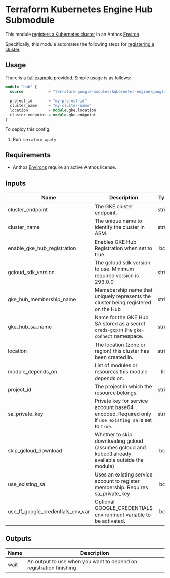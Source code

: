 # Terraform Kubernetes Engine Hub Submodule

This module [registers a Kubernetes cluster](https://cloud.google.com/anthos/multicluster-management/connect/registering-a-cluster) in an Anthos [Environ](https://cloud.google.com/anthos/multicluster-management/environs).

Specifically, this module automates the following steps for [registering a cluster](https://cloud.google.com/anthos/multicluster-management/connect/registering-a-cluster#register_cluster)

## Usage

There is a [full example](../../examples/simple_zonal_with_asm) provided. Simple usage is as follows:

```tf
module "hub" {
  source           = "terraform-google-modules/kubernetes-engine/google//modules/hub"

  project_id       = "my-project-id"
  cluster_name     = "my-cluster-name"
  location         = module.gke.location
  cluster_endpoint = module.gke.endpoint
}
```

To deploy this config:
1. Run `terraform apply`

## Requirements

- Anthos [Environs](https://cloud.google.com/anthos/multicluster-management/environs) require an active Anthos license.



 <!-- BEGINNING OF PRE-COMMIT-TERRAFORM DOCS HOOK -->
## Inputs

| Name | Description | Type | Default | Required |
|------|-------------|:----:|:-----:|:-----:|
| cluster\_endpoint | The GKE cluster endpoint. | string | n/a | yes |
| cluster\_name | The unique name to identify the cluster in ASM. | string | n/a | yes |
| enable\_gke\_hub\_registration | Enables GKE Hub Registration when set to true | bool | `"true"` | no |
| gcloud\_sdk\_version | The gcloud sdk version to use. Minimum required version is 293.0.0 | string | `"296.0.1"` | no |
| gke\_hub\_membership\_name | Memebership name that uniquely represents the cluster being registered on the Hub | string | `"gke-hub-membership"` | no |
| gke\_hub\_sa\_name | Name for the GKE Hub SA stored as a secret `creds-gcp` in the `gke-connect` namespace. | string | `"gke-hub-sa"` | no |
| location | The location (zone or region) this cluster has been created in. | string | n/a | yes |
| module\_depends\_on | List of modules or resources this module depends on. | list | `<list>` | no |
| project\_id | The project in which the resource belongs. | string | n/a | yes |
| sa\_private\_key | Private key for service account base64 encoded. Required only if `use_existing_sa` is set to `true`. | string | `"null"` | no |
| skip\_gcloud\_download | Whether to skip downloading gcloud (assumes gcloud and kubectl already available outside the module) | bool | `"true"` | no |
| use\_existing\_sa | Uses an existing service account to register membership. Requires sa_private_key | bool | `"false"` | no |
| use\_tf\_google\_credentials\_env\_var | Optional GOOGLE_CREDENTIALS environment variable to be activated. | bool | `"false"` | no |

## Outputs

| Name | Description |
|------|-------------|
| wait | An output to use when you want to depend on registration finishing |

 <!-- END OF PRE-COMMIT-TERRAFORM DOCS HOOK -->
